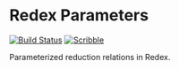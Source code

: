 # Redex Parameters

[![Build Status](https://github.com/camoy/redex-parameter/workflows/CI/badge.svg)](https://github.com/camoy/redex-parameter/actions?query=workflow%3ACI)
[![Scribble](https://img.shields.io/badge/Docs-Scribble-blue.svg)](https://docs.racket-lang.org/redex-parameter/)

Parameterized reduction relations in Redex.

